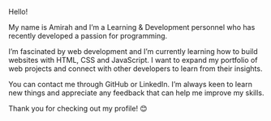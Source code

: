Hello!

My name is Amirah and I’m a Learning & Development personnel who has recently developed a passion for programming.

I’m fascinated by web development and I’m currently learning how to build websites with HTML, CSS and JavaScript. 
I want to expand my portfolio of web projects and connect with other developers to learn from their insights.

You can contact me through GitHub or LinkedIn. 
I’m always keen to learn new things and appreciate any feedback that can help me improve my skills.

Thank you for checking out my profile! 😊
<!---
AmirahParman/AmirahParman is a ✨ special ✨ repository because its `README.md` (this file) appears on your GitHub profile.
You can click the Preview link to take a look at your changes.
--->
